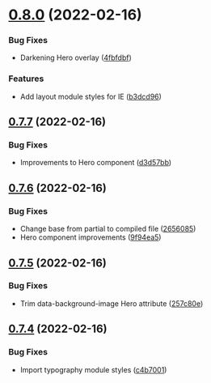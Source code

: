 # [0.8.0](https://github.com/jacecotton/tcds/compare/v0.7.7...v0.8.0) (2022-02-16)


### Bug Fixes

* Darkening Hero overlay ([4fbfdbf](https://github.com/jacecotton/tcds/commit/4fbfdbfad96a8f3d40bfe1e2afbed2ccc6af208a))


### Features

* Add layout module styles for IE ([b3dcd96](https://github.com/jacecotton/tcds/commit/b3dcd966aa2acbacff6e75453d1e7efdf0c7ffb5))



## [0.7.7](https://github.com/jacecotton/tcds/compare/v0.7.6...v0.7.7) (2022-02-16)


### Bug Fixes

* Improvements to Hero component ([d3d57bb](https://github.com/jacecotton/tcds/commit/d3d57bb3affbd409b623450acc5a336de5aecbb9))



## [0.7.6](https://github.com/jacecotton/tcds/compare/v0.7.5...v0.7.6) (2022-02-16)


### Bug Fixes

* Change base from partial to compiled file ([2656085](https://github.com/jacecotton/tcds/commit/2656085686176c1903f71474f264ec599883b356))
* Hero component improvements ([9f94ea5](https://github.com/jacecotton/tcds/commit/9f94ea52731c23f49a1c134494b03e50701dd488))



## [0.7.5](https://github.com/jacecotton/tcds/compare/v0.7.4...v0.7.5) (2022-02-16)


### Bug Fixes

* Trim data-background-image Hero attribute ([257c80e](https://github.com/jacecotton/tcds/commit/257c80eb90f0a29fe4cd9f5091bccde697b3dc3d))



## [0.7.4](https://github.com/jacecotton/tcds/compare/v0.7.3...v0.7.4) (2022-02-16)


### Bug Fixes

* Import typography module styles ([c4b7001](https://github.com/jacecotton/tcds/commit/c4b700186721beb556aeb560f562dfe7444b2fff))



